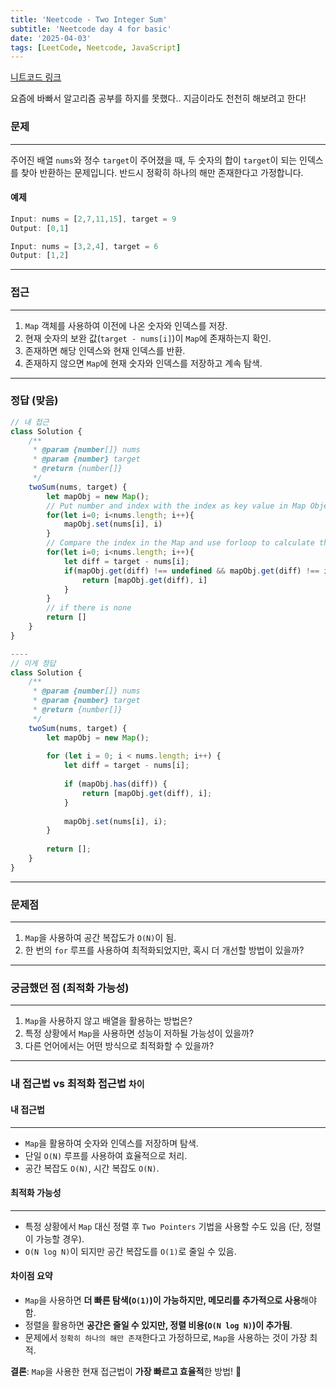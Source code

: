 ```yaml
---
title: 'Neetcode - Two Integer Sum'
subtitle: 'Neetcode day 4 for basic'
date: '2025-04-03'
tags: [LeetCode, Neetcode, JavaScript]
---
```


<span class='blogLink'>[니트코드 링크](https://neetcode.io/problems/two-integer-sum)</span>


요즘에 바빠서 알고리즘 공부를 하지를 못했다.. 지금이라도 천천히 해보려고 한다!

### 문제

----
주어진 배열 `nums`와 정수 `target`이 주어졌을 때, 두 숫자의 합이 `target`이 되는 인덱스를 찾아 반환하는 문제입니다. 반드시 정확히 하나의 해만 존재한다고 가정합니다.

#### **예제**
```javascript
Input: nums = [2,7,11,15], target = 9
Output: [0,1]

Input: nums = [3,2,4], target = 6
Output: [1,2]
```

----

### 접근

----
1. `Map` 객체를 사용하여 이전에 나온 숫자와 인덱스를 저장.
2. 현재 숫자의 보완 값(`target - nums[i]`)이 `Map`에 존재하는지 확인.
3. 존재하면 해당 인덱스와 현재 인덱스를 반환.
4. 존재하지 않으면 `Map`에 현재 숫자와 인덱스를 저장하고 계속 탐색.

----

### 정답 (맞음)

```javascript
// 내 접근
class Solution {
    /**
     * @param {number[]} nums
     * @param {number} target
     * @return {number[]}
     */
    twoSum(nums, target) {
        let mapObj = new Map();
        // Put number and index with the index as key value in Map Object
        for(let i=0; i<nums.length; i++){
            mapObj.set(nums[i], i)
        }
        // Compare the index in the Map and use forloop to calculate the diff(target - nums[i])
        for(let i=0; i<nums.length; i++){
            let diff = target - nums[i];
            if(mapObj.get(diff) !== undefined && mapObj.get(diff) !== i && mapObj.has(diff)){
                return [mapObj.get(diff), i]
            }
        }
        // if there is none
        return []
    }
}

----
// 이게 정답
class Solution {
    /**
     * @param {number[]} nums
     * @param {number} target
     * @return {number[]}
     */
    twoSum(nums, target) {
        let mapObj = new Map();
        
        for (let i = 0; i < nums.length; i++) {
            let diff = target - nums[i];
            
            if (mapObj.has(diff)) {
                return [mapObj.get(diff), i];
            }
            
            mapObj.set(nums[i], i);
        }
        
        return [];
    }
}
```

----

### 문제점

----
1. `Map`을 사용하여 공간 복잡도가 `O(N)`이 됨.
2. 한 번의 `for` 루프를 사용하여 최적화되었지만, 혹시 더 개선할 방법이 있을까?

----

### 궁금했던 점 (최적화 가능성)

----
1. `Map`을 사용하지 않고 배열을 활용하는 방법은?
2. 특정 상황에서 `Map`을 사용하면 성능이 저하될 가능성이 있을까?
3. 다른 언어에서는 어떤 방식으로 최적화할 수 있을까?

----

### 내 접근법 vs 최적화 접근법 `차이`

#### **내 접근법**
----
- `Map`을 활용하여 숫자와 인덱스를 저장하며 탐색.
- 단일 `O(N)` 루프를 사용하여 효율적으로 처리.
- 공간 복잡도 `O(N)`, 시간 복잡도 `O(N)`.  

#### **최적화 가능성**
----
- 특정 상황에서 `Map` 대신 정렬 후 `Two Pointers` 기법을 사용할 수도 있음 (단, 정렬이 가능할 경우).
- `O(N log N)`이 되지만 공간 복잡도를 `O(1)`로 줄일 수 있음.

#### **차이점 요약**
- `Map`을 사용하면 **더 빠른 탐색(`O(1)`)이 가능하지만, 메모리를 추가적으로 사용**해야 함.
- 정렬을 활용하면 **공간은 줄일 수 있지만, 정렬 비용(`O(N log N)`)이 추가됨**.
- 문제에서 `정확히 하나의 해만 존재`한다고 가정하므로, `Map`을 사용하는 것이 가장 최적.

**결론**: `Map`을 사용한 현재 접근법이 **가장 빠르고 효율적**한 방법! 🚀
